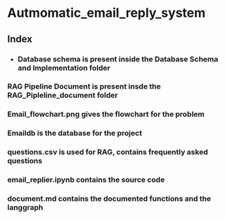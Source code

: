 # Autmomatic_email_reply_system
## Index
- ### Database schema is present inside the Database Schema and Implementation folder
### RAG Pipeline Document is present insde the RAG_Pipleline_document folder
### Email_flowchart.png gives the flowchart for the problem
### Emaildb is the database for the project
### questions.csv is used for RAG, contains frequently asked questions 
### email_replier.ipynb contains the source code
### document.md contains the documented functions and the langgraph

